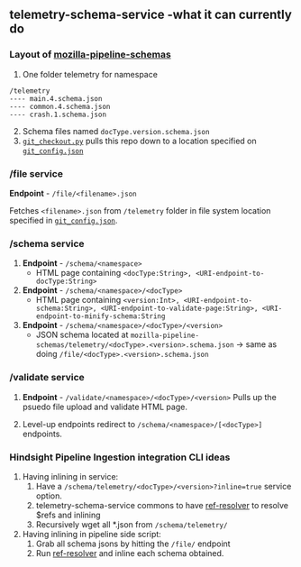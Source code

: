 ## telemetry-schema-service -what it can currently do

### Layout of [mozilla-pipeline-schemas](https://github.com/mreid-moz/mozilla-pipeline-schemas/tree/common)
1. One folder telemetry for namespace

```
/telemetry
---- main.4.schema.json
---- common.4.schema.json
---- crash.1.schema.json
```

2. Schema files named `docType.version.schema.json`
3. [`git_checkout.py`](https://github.com/purukaushik/telemetry-schema-service/blob/master/app/git_checkout.py) pulls this repo down to a location specified on [`git_config.json`](https://github.com/purukaushik/telemetry-schema-service/blob/master/app/git_config.json#L4)

### /file service 
**Endpoint** - `/file/<filename>.json` 

Fetches `<filename>.json` from `/telemetry` folder in file system location specified in [`git_config.json`](https://github.com/purukaushik/telemetry-schema-service/blob/master/app/git_config.json#L4). 

### /schema service
1. **Endpoint** - `/schema/<namespace>`
    * HTML page containing `<docType:String>, <URI-endpoint-to-docType:String>`
2. **Endpoint** - `/schema/<namespace>/<docType>`
    * HTML page containing `<version:Int>, <URI-endpoint-to-schema:String>, <URI-endpoint-to-validate-page:String>, <URI-endpoint-to-minify-schema:String`
3. **Endpoint** - `/schema/<namespace>/<docType>/<version>`
    * JSON schema located at `mozilla-pipeline-schemas/telemetry/<docType>.<version>.schema.json` -> same as doing `/file/<docType>.<version>.schema.json`
    
### /validate service
1. **Endpoint** - `/validate/<namespace>/<docType>/<version>`
    Pulls up the psuedo file upload and validate HTML page.

2. Level-up endpoints redirect to `/schema/<namespace>/[<docType>]` endpoints. 


### Hindsight Pipeline Ingestion integration CLI ideas

1. Having inlining in service:
    1. Have a `/schema/telemetry/<docType>/<version>?inline=true` service option. 
    2. telemetry-schema-service commons to have [ref-resolver](https://github.com/purukaushik/ref-resolver/blob/master/ref_resolver.py) to resolve $refs and inlining
    3. Recursively wget all *.json from `/schema/telemetry/`
2. Having inlining in pipeline side script:
    1. Grab all schema jsons by hitting the `/file/` endpoint
    2. Run [ref-resolver](https://github.com/purukaushik/ref-resolver/blob/master/ref_resolver.py) and inline each schema obtained.

